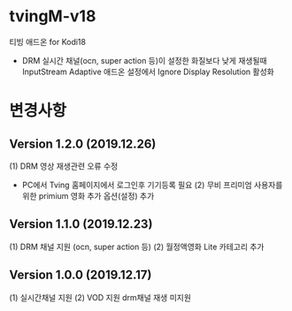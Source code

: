 # tvingM-v18
 티빙 애드온 for Kodi18

- DRM 실시간 채널(ocn, super action 등)이 설정한 화질보다 낮게 재생될때
  InputStream Adaptive 애드온 설정에서 Ignore Display Resolution 활성화


# 변경사항
## Version 1.2.0 (2019.12.26)
(1) DRM 영상 재생관련 오류 수정
- PC에서 Tving 홈페이지에서 로그인후 기기등록 필요
(2) 무비 프리미엄 사용자를 위한 primium 영화 추가 옵션(설정) 추가

## Version 1.1.0 (2019.12.23)
(1) DRM 채널 지원 (ocn, super action 등)
(2) 월정액영화 Lite 카테고리 추가

## Version 1.0.0 (2019.12.17)
(1) 실시간채널 지원
(2) VOD 지원 drm채널 재생 미지원

